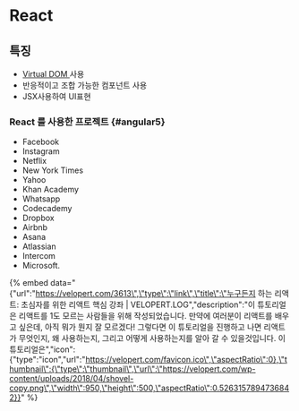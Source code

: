# React

## 특징

* [Virtual DOM ](vue.js/virtual-dom.md)사용
* 반응적이고 조합 가능한 컴포넌트 사용
* JSX사용하여 UI표현

### React 를 사용한 프로젝트 {#angular5}

* Facebook
* Instagram
* Netflix
* New York Times
* Yahoo
* Khan Academy
* Whatsapp
* Codecademy
* Dropbox
* Airbnb
* Asana
* Atlassian
* Intercom
* Microsoft.

{% embed data="{\"url\":\"https://velopert.com/3613\",\"type\":\"link\",\"title\":\"누구든지 하는 리액트: 초심자를 위한 리액트 핵심 강좌 \| VELOPERT.LOG\",\"description\":\"이 튜토리얼은 리액트를 1도 모르는 사람들을 위해 작성되었습니다. 만약에 여러분이 리액트를 배우고 싶은데, 아직 뭐가 뭔지 잘 모르겠다! 그렇다면 이 튜토리얼을 진행하고 나면 리액트가 무엇인지, 왜 사용하는지, 그리고 어떻게 사용하는지를 알아 갈 수 있을것입니다. 이 튜토리얼은\",\"icon\":{\"type\":\"icon\",\"url\":\"https://velopert.com/favicon.ico\",\"aspectRatio\":0},\"thumbnail\":{\"type\":\"thumbnail\",\"url\":\"https://velopert.com/wp-content/uploads/2018/04/shovel-copy.png\",\"width\":950,\"height\":500,\"aspectRatio\":0.5263157894736842}}" %}

